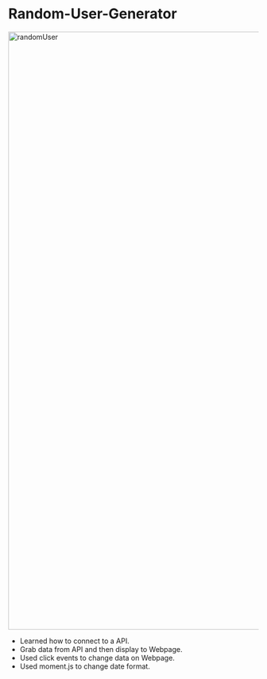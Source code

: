 # Random-User-Generator

<img width="1202" alt="randomUser" src="https://user-images.githubusercontent.com/52433130/109440960-e0341e00-7a01-11eb-96f0-72a3c4deff70.png">

- Learned how to connect to a API.
- Grab data from API and then display to Webpage.
- Used click events to change data on Webpage.
- Used moment.js to change date format.

